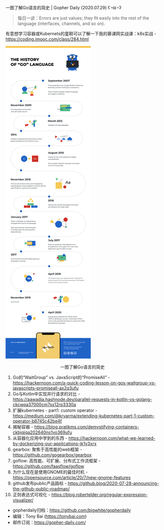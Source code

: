 一图了解Go语言的简史 | Gopher Daily (2020.07.29) ʕ◔ϖ◔ʔ

>每日一谚：Errors are just values; they fit easily into the rest of the language (interfaces, channels, and so on).

有意想学习容器或Kubernets的童鞋可以了解一下我的慕课网实战课：k8s实战 - https://coding.imooc.com/class/284.html

![](../images/go-history.png)
<center>一图了解Go语言的简史</center>

1. Go的“WaitGroup” vs. JavaScript的“PromiseAll” - https://hackernoon.com/a-quick-coding-lesson-on-gos-waitgroup-vs-javascripts-promiseall-ax2q3ufu
2. Go与Kotlin中实现并行请求的对比 - https://aawadia.hashnode.dev/parallel-requests-in-kotlin-vs-golang-ckcwqa37000cm7ss12rp3330a
3. 扩展kubernetes - part1: custom operator - https://medium.com/@krvarma/extending-kubernetes-part-1-custom-operator-b6745c42be4f
4. 揭秘容器 - https://blog.pratikms.com/demystifying-containers-ckbjqjqa202640ns1vo369ufu
5. 从容器化应用中学到的东西 - https://hackernoon.com/what-we-learned-by-dockerizing-our-applications-jk1y3xrx
6. gearbox: 聚焦于高性能的web框架 - https://github.com/gogearbox/gearbox
7. goflow: 高性能、可扩展、分布式工作流框架 - https://github.com/faasflow/goflow
8. 为什么现在是使用GNOME的最佳时机 - https://opensource.com/article/20/7/new-gnome-features
9. github发布public产品路标 - https://github.blog/2020-07-28-announcing-the-github-public-roadmap/
10. 正则表达式可视化 - https://blog.robertelder.org/regular-expression-visualizer/

* gopherdaily归档：https://github.com/bigwhite/gopherdaily
* 编辑：Tony Bai (https://tonybai.com)
* 邮件订阅：https://gopher-daily.com/



